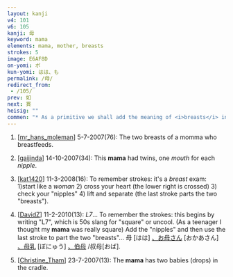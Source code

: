 ```yaml
---
layout: kanji
v4: 101
v6: 105
kanji: 母
keyword: mama
elements: mama, mother, breasts
strokes: 5
image: E6AF8D
on-yomi: ボ
kun-yomi: はは、も
permalink: /母/
redirect_from:
 - /105/
prev: 如
next: 貫
heisig: ""
commen: "* As a primitive we shall add the meaning of <i>breasts</i> in accord with the explanation given above. Take careful note of the fact that the form is altered slightly when this kanji serves as a primitive, the final two dots joining together to form a longer stroke. An example follows in the next frame."
---
```


1) [<a href="http://kanji.koohii.com/profile/mr_hans_moleman">mr_hans_moleman</a>] 5-7-2007(76): The two breasts of a momma who breastfeeds.

2) [<a href="http://kanji.koohii.com/profile/gaijinda">gaijinda</a>] 14-10-2007(34): This<strong> mama</strong> had twins, one <em>mouth</em> for each <em>nipple</em>.

3) [<a href="http://kanji.koohii.com/profile/kat1420">kat1420</a>] 11-3-2008(16): To remember strokes: it&#039;s a <em>breast</em> exam: 1)start like a <em>woman</em> 2) cross your heart (the lower right is crossed) 3) check your &quot;nipples&quot; 4) lift and separate (the last stroke parts the two &quot;breasts&quot;).

4) [<a href="http://kanji.koohii.com/profile/DavidZ">DavidZ</a>] 11-2-2010(13): <em>L7</em>... To remember the strokes: this begins by writing &quot;L7&quot;, which is 50s slang for &quot;square&quot; or uncool. (As a teenager I thought my<strong> mama</strong> was really square) Add the &quot;nipples&quot; and then use the last stroke to part the two &quot;breasts&quot;... 母 [はは] <a href="midori://search?text=、お母さん">、お母さん</a> [おかあさん] <a href="midori://search?text=、母乳">、母乳</a> [ぼにゅう] <a href="midori://search?text=、伯母">、伯母</a> /叔母[おば].

5) [<a href="http://kanji.koohii.com/profile/Christine_Tham">Christine_Tham</a>] 23-7-2007(13): The<strong> mama</strong> has two babies (drops) in the cradle.

